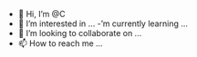  -
     👋 Hi, I’m @C
- 👀 I’m interested in ...
-’m currently learning ...
- 💞️ I’m looking to collaborate on ...
- 📫 How to reach me ...

<!---
CanoBot/CanoBot is a ✨ special ✨ repository because its `README.md` (this file) appears on your GitHub profile.
You can click the Preview link to take a look at your changes.
--->
